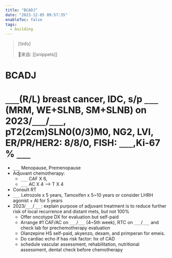 ```yaml
---
title: "BCADJ"
date: "2023-12-05 09:57:35"
enableToc: false
tags:
  - building
---
```


> [!info]
>
> 🌱來自: [[snippets]]

# BCADJ

# `___`(R/L) breast cancer, IDC, s/p `___` (MRM, WE+SLNB, SM+SLNB) on 2023/`___`/`___`, pT2(2cm)SLN0(0/3)M0, NG2, LVI, ER/PR/HER2: 8/8/0, FISH: `___`,Ki-67 % `___`

- `___` Menopause, Premenopause
- Adjuvant chemotherapy:
  - `___` CAF X 6,
  - `___` AC X 4 --> T X 4
- Consult RT
- `___` Letrozole x 5 years, Tamoxifen x 5~10 years or consider LHRH agonist + AI for 5 years
- 2023/`___`/`___`: explain purpose of adjuvant treatment is to reduce further risk of local recurrence and distant mets, but not 100%
  - Offer oncotype DX for evaluation but self-paid
  - Arrange #1 CAF/AC on `___`/`___` (4~5th week), RTC on `___`/`___` and check lab for prechemotherapy evaluation
  - Olanzepine HS self-paid, akyenzo, dexam, and primperan for emeis.
  - Do cardiac echo if has risk factor: hx of CAD
  - schedule vascular assessment, rehabilitation, nutritional assessment, dental check before chemotherapy
